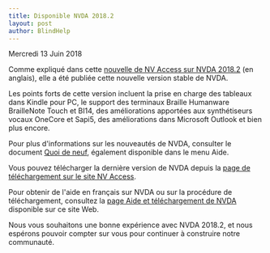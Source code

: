 ```yaml
---
title: Disponible NVDA 2018.2
layout: post
author: BlindHelp
---
```


<footer>Mercredi 13 Juin 2018</footer>


Comme expliqué dans cette [nouvelle de NV Access sur NVDA 2018.2](https://www.nvaccess.org/post/nvda-2018-2-now-available-for-download/) (en anglais), elle a été publiée cette nouvelle version stable de NVDA.       

Les points forts de cette version incluent la prise en charge des tableaux dans Kindle pour PC, le support des terminaux Braille Humanware BrailleNote Touch et BI14, des améliorations apportées aux synthétiseurs vocaux OneCore et Sapi5, des améliorations dans Microsoft Outlook et bien plus encore.      

Pour plus d'informations sur les nouveautés de NVDA, consulter le document [Quoi de neuf](https://blindhelp.github.io/changes.html), également disponible dans le menu Aide.           

Vous pouvez télécharger la dernière version de NVDA depuis la [page de téléchargement sur le site NV Access](http://www.nvaccess.org/download/).      

Pour obtenir de l'aide en français sur NVDA ou sur la procédure de téléchargement, consultez la [page Aide et téléchargement de NVDA](https://blindhelp.github.io/Aide-et-t%C3%A9l%C3%A9chargement-de-NVDA/) disponible sur ce site Web.     

Nous vous souhaitons une bonne expérience avec NVDA 2018.2, et nous espérons pouvoir compter sur vous pour continuer à construire notre communauté.     
